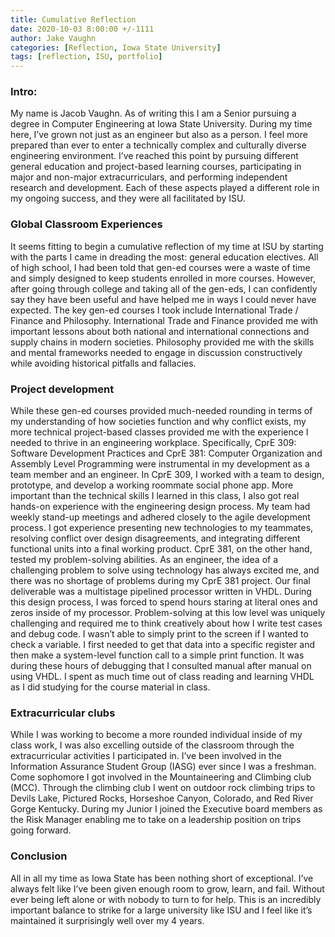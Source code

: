 ```yaml
---
title: Cumulative Reflection
date: 2020-10-03 8:00:00 +/-1111
author: Jake Vaughn
categories: [Reflection, Iowa State University]
tags: [reflection, ISU, portfolio]
---
```


### Intro:

My name is Jacob Vaughn. As of writing this I am a Senior pursuing a degree in Computer Engineering at Iowa State University. During my time here, I’ve grown not just as an engineer but also as a person. I feel more prepared than ever to enter a technically complex and culturally diverse engineering environment. I’ve reached this point by pursuing different general education and project-based learning courses, participating in major and non-major extracurriculars, and performing independent research and development. Each of these aspects played a different role in my ongoing success, and they were all facilitated by ISU.

### Global Classroom Experiences

It seems fitting to begin a cumulative reflection of my time at ISU by starting with the parts I came in dreading the most: general education electives. All of high school, I had been told that gen-ed courses were a waste of time and simply designed to keep students enrolled in more courses. However, after going through college and taking all of the gen-eds, I can confidently say they have been useful and have helped me in ways I could never have expected. The key gen-ed courses I took include International Trade / Finance and Philosophy. International Trade and Finance provided me with important lessons about both national and international connections and supply chains in modern societies. Philosophy provided me with the skills and mental frameworks needed to engage in discussion constructively while avoiding historical pitfalls and fallacies.

### Project development

While these gen-ed courses provided much-needed rounding in terms of my understanding of how societies function and why conflict exists, my more technical project-based classes provided me with the experience I needed to thrive in an engineering workplace. Specifically, CprE 309: Software Development Practices and CprE 381: Computer Organization and Assembly Level Programming were instrumental in my development as a team member and an engineer. In CprE 309, I worked with a team to design, prototype, and develop a working roommate social phone app. More important than the technical skills I learned in this class, I also got real hands-on experience with the engineering design process. My team had weekly stand-up meetings and adhered closely to the agile development process. I got experience presenting new technologies to my teammates, resolving conflict over design disagreements, and integrating different functional units into a final working product. CprE 381, on the other hand, tested my problem-solving abilities. As an engineer, the idea of a challenging problem to solve using technology has always excited me, and there was no shortage of problems during my CprE 381 project. Our final deliverable was a multistage pipelined processor written in VHDL. During this design process, I was forced to spend hours staring at literal ones and zeros inside of my processor. Problem-solving at this low level was uniquely challenging and required me to think creatively about how I write test cases and debug code. I wasn’t able to simply print to the screen if I wanted to check a variable. I first needed to get that data into a specific register and then make a system-level function call to a simple print function. It was during these hours of debugging that I consulted manual after manual on using VHDL. I spent as much time out of class reading and learning VHDL as I did studying for the course material in class.

### Extracurricular clubs

While I was working to become a more rounded individual inside of my class work, I was also excelling outside of the classroom through the extracurricular activities I participated in. I’ve been involved in the Information Assurance Student Group (IASG) ever since I was a freshman. Come sophomore I got involved in the Mountaineering and Climbing club (MCC). Through the climbing club I went on outdoor rock climbing trips to Devils Lake, Pictured Rocks, Horseshoe Canyon, Colorado, and Red River Gorge Kentucky. During my Junior I joined the Executive board members as the Risk Manager enabling me to take on a leadership position on trips going forward.

### Conclusion

All in all my time as Iowa State has been nothing short of exceptional. I’ve always felt like I’ve been given enough room to grow, learn, and fail. Without ever being left alone or with nobody to turn to for help. This is an incredibly important balance to strike for a large university like ISU and I feel like it’s maintained it surprisingly well over my 4 years.
